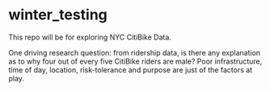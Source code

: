# winter_testing

This repo will be for exploring NYC CitiBike Data. 

One driving research question: from ridership data, is there any explanation as to why four out of every five CitiBike riders are male? Poor infrastructure, time of day, location, risk-tolerance and purpose are just of the factors at play.
